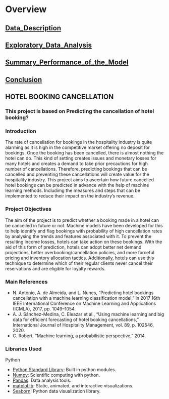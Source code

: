 # Overview 

## [Data_Description](Data_Description/Data_Description.md)

## [Exploratory_Data_Analysis](Data_Analysis/Data_Analysis.md)

## [Summary_Performance_of_the_Model](Models/Models.md)

## [Conclusion](Conclusion/Conclusion.md)

## HOTEL BOOKING CANCELLATION 

### This project is based on Predicting the cancellation of hotel booking?

### Introduction
The rate of cancellation for bookings in the hospitality industry is quite alarming as it is high in the competitive market offering no deposit for bookings. Once the booking has been cancelled, there is almost nothing the hotel can do. This kind of setting creates issues and monetary losses for many hotels and creates a demand to take prior precautions for high number of cancellations. Therefore, predicting bookings that can be cancelled and preventing these cancellations will create value for the hospitality industry. This project aims to ascertain how future cancelled hotel bookings can be predicted in advance with the help of machine learning methods. Includimg the measures and steps that can be implemented to reduce their impact on the industry’s revenue.

### Project Objectives
The aim of the project is to predict whether a booking made in a hotel can be cancelled in future or not. Machine models have been developed for this to help identify and flag bookings with probability of high cancellation rates by analysing the trends and features associated with it. To prevent the resulting income losses, hotels can take action on these bookings. With the aid of this form of prediction, hotels can adopt better net demand projections, better overbooking/cancellation policies, and more forceful pricing and inventory allocation tactics. Additionally, hotels can use this technique to determine which of their regular clients never cancel their reservations and are eligible for loyalty rewards.


### Main References
* N. Antonio, A. de Almeida, and L. Nunes, “Predicting hotel bookings cancellation with a machine learning
classification model,” in 2017 16th IEEE International Conference on Machine Learning and Applications
(ICMLA), 2017, pp. 1049–1054.
* A. J. Sánchez-Medina, C. Eleazar et al., “Using machine learning and big data for efficient forecasting of
hotel booking cancellations,” International Journal of Hospitality Management, vol. 89, p. 102546, 2020.
* C. Robert, “Machine learning, a probabilistic perspective,” 2014.

### Libraries Used
Python
* [Python Standard Library](https://docs.python.org/2/library/): Built in python modules.
* [Numpy](http://www.numpy.org/): Scientific computing with python.
* [Pandas](http://pandas.pydata.org/): Data analysis tools.
* [matplotlib](https://matplotlib.org/): Static, animated, and interactive visualizations.
* [Seaborn](https://seaborn.pydata.org/): Python data visualization library.

